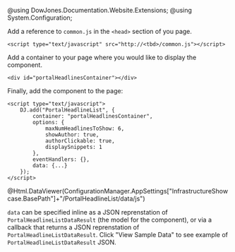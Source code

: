 ﻿@using DowJones.Documentation.Website.Extensions;
@using System.Configuration;

Add a reference to `common.js` in the `<head>` section of you page.

	<script type="text/javascript" src="http://<tbd>/common.js"></script>

Add a container to your page where you would like to display the component.

	<div id="portalHeadlinesContainer"></div>

Finally, add the component to the page:

	<script type="text/javascript">
        DJ.add("PortalHeadlineList", {
            container: "portalHeadlinesContainer",
            options: {
                maxNumHeadlinesToShow: 6,
                showAuthor: true,
                authorClickable: true,
                displaySnippets: 1
            },
            eventHandlers: {},
            data: {...}
        });
	</script>

@Html.DataViewer(ConfigurationManager.AppSettings["InfrastructureShowcase.BasePath"]+"/PortalHeadlineList/data/js")

`data` can be specified inline as a JSON reprenstation of `PortalHeadlineListDataResult` (the model for the component), or via a callback that returns a JSON reprenstation of `PortalHeadlineListDataResult`. 
Click "View Sample Data" to see example of `PortalHeadlineListDataResult` JSON.